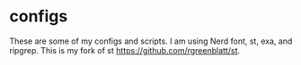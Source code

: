 # configs

These are some of my configs and scripts. I am using Nerd font, st, exa, and ripgrep.
This is my fork of st https://github.com/rgreenblatt/st.
